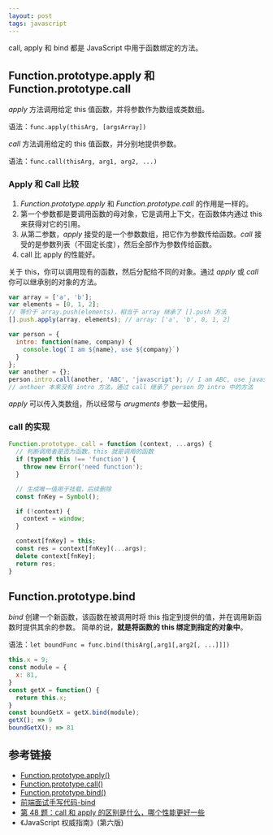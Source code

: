 ```yaml
---
layout: post
tags: javascript
---
```


call, apply 和 bind 都是 JavaScript 中用于函数绑定的方法。

## Function.prototype.apply 和 Function.prototype.call

_apply_ 方法调用给定 this 值函数，并将参数作为数组或类数组。

语法：`func.apply(thisArg, [argsArray])`

_call_ 方法调用给定的 this 值函数，并分别地提供参数。

语法：`func.call(thisArg, arg1, arg2, ...)`

### Apply 和 Call 比较

1. _Function.prototype.apply_ 和 _Function.prototype.call_ 的作用是一样的。
2. 第一个参数都是要调用函数的母对象，它是调用上下文，在函数体内通过 this 来获得对它的引用。
3. 从第二参数，_apply_ 接受的是一个参数数组，把它作为参数传给函数。_call_ 接受的是参数列表（不固定长度），然后全部作为参数传给函数。
4. call 比 apply 的性能好。

关于 this，你可以调用现有的函数，然后分配给不同的对象。通过 _apply_ 或 _call_ 你可以继承别的对象的方法。

```javascript
var array = ['a', 'b'];
var elements = [0, 1, 2];
// 等价于 array.push(elements)，相当于 array 继承了 [].push 方法
[].push.apply(array, elements); // array: ['a', 'b', 0, 1, 2]
```

```javascript
var person = {
  intro: function(name, company) {
    console.log(`I am ${name}, use ${company}`)
  }
};
var another = {};
person.intro.call(another, 'ABC', 'javascript'); // I am ABC, use javascript
// anthoer 本来没有 intro 方法，通过 call 继承了 person 的 intro 中的方法
```

_apply_ 可以传入类数组，所以经常与 _arugments_ 参数一起使用。

### call 的实现

```javascript
Function.prototype._call = function (context, ...args) {
  // 判断调用者是否为函数，this 就是调用的函数
  if (typeof this !== 'function') {
    throw new Error('need function');
  }

  // 生成唯一值用于挂载，后续删除
  const fnKey = Symbol();

  if (!context) {
    context = window;
  }

  context[fnKey] = this;
  const res = context[fnKey](...args);
  delete context[fnKey];
  return res;
}
```

## Function.prototype.bind

_bind_ 创建一个新函数，该函数在被调用时将 this 指定到提供的值，并在调用新函数时提供其余的参数。 简单的说，**就是将函数的 this 绑定到指定的对象中**。

语法：`let boundFunc = func.bind(thisArg[,arg1[,arg2[, ...]]])`

```js
this.x = 9;
const module = {
  x: 81,
}
const getX = function() {
  return this.x;
}
const boundGetX = getX.bind(module);
getX(); => 9
boundGetX(); => 81
```

## 参考链接

- [Function.prototype.apply()](https://developer.mozilla.org/en-US/docs/Web/JavaScript/Reference/Global_Objects/Function/apply)
- [Function.prototype.call()](https://developer.mozilla.org/en-US/docs/Web/JavaScript/Reference/Global_Objects/Function/call)
- [Function.prototype.bind()](https://developer.mozilla.org/en-US/docs/Web/JavaScript/Reference/Global_Objects/Function/bind)
- [前端面试手写代码-bind](https://juejin.cn/post/6999893403395686413?share_token=ca6d97bf-4e7a-4833-a34e-b7a9858ebb9a)
- [第 48 题：call 和 apply 的区别是什么，哪个性能更好一些](https://github.com/Advanced-Frontend/Daily-Interview-Question/issues/84)
- 《JavaScript 权威指南》(第六版)

